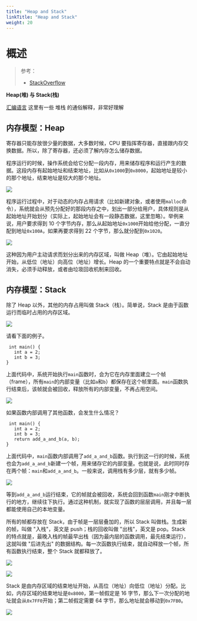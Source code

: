 ```yaml
---
title: "Heap and Stack"
linkTitle: "Heap and Stack"
weight: 20
---
```


# 概述

> 参考：
>
> - [StackOverflow](https://stackoverflow.com/questions/79923/what-and-where-are-the-stack-and-heap)

**Heap(堆) 与 Stack(栈)**

[汇编语言](/docs/2.编程/低级编程语言/汇编语言.md) 这里有一些 堆栈 的通俗解释，非常好理解

## 内存模型：Heap

寄存器只能存放很少量的数据，大多数时候，CPU 要指挥寄存器，直接跟内存交换数据。所以，除了寄存器，还必须了解内存怎么储存数据。

程序运行的时候，操作系统会给它分配一段内存，用来储存程序和运行产生的数据。这段内存有起始地址和结束地址，比如从`0x1000`到`0x8000`，起始地址是较小的那个地址，结束地址是较大的那个地址。

![](https://notes-learning.oss-cn-beijing.aliyuncs.com/f3d22e4e-0b4d-4787-9050-29da7e23160e/bg2018012208.png)

程序运行过程中，对于动态的内存占用请求（比如新建对象，或者使用`malloc`命令），系统就会从预先分配好的那段内存之中，划出一部分给用户，具体规则是从起始地址开始划分（实际上，起始地址会有一段静态数据，这里忽略）。举例来说，用户要求得到 10 个字节内存，那么从起始地址`0x1000`开始给他分配，一直分配到地址`0x100A`，如果再要求得到 22 个字节，那么就分配到`0x1020`。

![](https://notes-learning.oss-cn-beijing.aliyuncs.com/f3d22e4e-0b4d-4787-9050-29da7e23160e/bg2018012209.png)

这种因为用户主动请求而划分出来的内存区域，叫做 Heap（堆）。它由起始地址开始，从低位（地址）向高位（地址）增长。Heap 的一个重要特点就是不会自动消失，必须手动释放，或者由垃圾回收机制来回收。

## 内存模型：Stack

除了 Heap 以外，其他的内存占用叫做 Stack（栈）。简单说，Stack 是由于函数运行而临时占用的内存区域。

![](https://notes-learning.oss-cn-beijing.aliyuncs.com/f3d22e4e-0b4d-4787-9050-29da7e23160e/bg2018012210.png)

请看下面的例子。

     int main() {
       int a = 2;
       int b = 3;
    }

上面代码中，系统开始执行`main`函数时，会为它在内存里面建立一个帧（frame），所有`main`的内部变量（比如`a`和`b`）都保存在这个帧里面。`main`函数执行结束后，该帧就会被回收，释放所有的内部变量，不再占用空间。

![](https://notes-learning.oss-cn-beijing.aliyuncs.com/f3d22e4e-0b4d-4787-9050-29da7e23160e/bg2018012211.png)

如果函数内部调用了其他函数，会发生什么情况？

     int main() {
       int a = 2;
       int b = 3;
       return add_a_and_b(a, b);
    }

上面代码中，`main`函数内部调用了`add_a_and_b`函数。执行到这一行的时候，系统也会为`add_a_and_b`新建一个帧，用来储存它的内部变量。也就是说，此时同时存在两个帧：`main`和`add_a_and_b`。一般来说，调用栈有多少层，就有多少帧。

![](https://notes-learning.oss-cn-beijing.aliyuncs.com/f3d22e4e-0b4d-4787-9050-29da7e23160e/bg2018012212.png)

等到`add_a_and_b`运行结束，它的帧就会被回收，系统会回到函数`main`刚才中断执行的地方，继续往下执行。通过这种机制，就实现了函数的层层调用，并且每一层都能使用自己的本地变量。

所有的帧都存放在 Stack，由于帧是一层层叠加的，所以 Stack 叫做栈。生成新的帧，叫做 "入栈"，英文是 push；栈的回收叫做 "出栈"，英文是 pop。Stack 的特点就是，最晚入栈的帧最早出栈（因为最内层的函数调用，最先结束运行），这就叫做 "后进先出" 的数据结构。每一次函数执行结束，就自动释放一个帧，所有函数执行结束，整个 Stack 就都释放了。

![](https://notes-learning.oss-cn-beijing.aliyuncs.com/f3d22e4e-0b4d-4787-9050-29da7e23160e/bg2018012213.jpg)

![](https://notes-learning.oss-cn-beijing.aliyuncs.com/f3d22e4e-0b4d-4787-9050-29da7e23160e/bg2018012214.jpg)

Stack 是由内存区域的结束地址开始，从高位（地址）向低位（地址）分配。比如，内存区域的结束地址是`0x8000`，第一帧假定是 16 字节，那么下一次分配的地址就会从`0x7FF0`开始；第二帧假定需要 64 字节，那么地址就会移动到`0x7FB0`。

![](https://notes-learning.oss-cn-beijing.aliyuncs.com/f3d22e4e-0b4d-4787-9050-29da7e23160e/bg2018012215.png)

